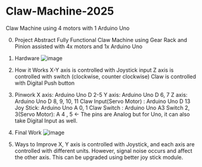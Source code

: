 # Claw-Machine-2025
Claw Machine using 4 motors with 1 Arduino Uno

0. Project Abstract
Fully Functional Claw Machine using Gear Rack and Pinion assisted with 4x motors and 1x Arduino Uno

1. Hardware
![image](https://github.com/user-attachments/assets/6fba1789-37ae-40ff-80fa-24f6fac1c315)

2. How it Works
X-Y axis is controlled with Joystick input
Z axis is controlled with switch (clockwise, counter clockwise)
Claw is controlled with Digital Push button

3. Pinwork
X axis: Arduino Uno D 2-5
Y axis: Arduino Uno D 6, 7
Z axis: Arduino Uno D 8, 9, 10, 11
Claw Input(Servo Motor) : Arduino Uno D 13
Joy Stick: Arduino Uno A 0, 1
Claw Switch : Arduino Uno A3
Switch 2, 3(Servo Motor): A 4 , 5 <- The pins are Analog but for Uno, it can also take Digital Input as well.

4. Final Work
![image](https://github.com/user-attachments/assets/dc0d535e-0873-4199-abb3-c66167ff16b8)

5. Ways to Improve
X, Y axis is controlled with Joystick, and each axis are controlled with different units.
However, signal noise occurs and affect the other axis. This can be upgraded using better joy stick module.
